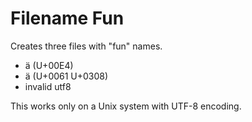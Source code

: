 Filename Fun
============

Creates three files with "fun" names.

* ä (U+00E4)
* ä (U+0061 U+0308)
* invalid utf8

This works only on a Unix system with UTF-8 encoding.
